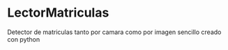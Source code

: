 # LectorMatriculas
Detector de matriculas tanto por camara como por imagen sencillo creado con python

